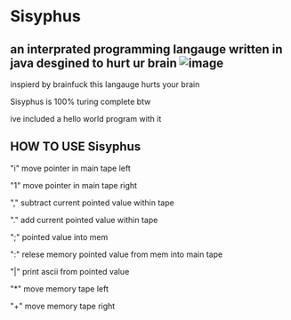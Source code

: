 # Sisyphus
an interprated programming langauge written in java desgined to hurt ur brain
![image](https://github.com/ExpiredSoup/Syphilis/assets/151405907/e2f3d805-36e9-4e9e-b65b-00b85586550a)
---

inspierd by brainfuck this langauge hurts your brain 

Sisyphus is 100% turing complete btw

ive included a hello world program with it



HOW TO USE Sisyphus
---

"i" move pointer in main tape left

"1" move pointer in main tape right

"," subtract current pointed value within tape

"." add current pointed value within tape

";" pointed value into mem

":" relese memory pointed value from mem into main tape

"|" print ascii from pointed value 

"*" move memory tape left

"+" move memory tape right

